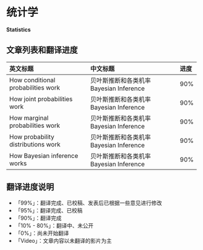 # 统计学

**Statistics**

## 文章列表和翻译进度

| 英文标题 | 中文标题 | 进度 |
| :--- | :--- | :--- |
| How conditional probabilities work | 贝叶斯推断和各类机率 Bayesian Inference | 90% |
| How joint probabilities work | 贝叶斯推断和各类机率 Bayesian Inference | 90% |
| How marginal probabilities work | 贝叶斯推断和各类机率 Bayesian Inference | 90% |
| How probability distributions work | 贝叶斯推断和各类机率 Bayesian Inference | 90% |
| How Bayesian inference works | 贝叶斯推断和各类机率 Bayesian Inference | 90% |

## 翻译进度说明

* 「99%」：翻译完成、已校稿、发表后已根据一些意见进行修改
* 「95%」：翻译完成、已校稿
* 「90%」：翻译完成
* 「10% - 80%」：翻译中、未公开
* 「0%」：尚未开始翻译
* 「Video」：文章内容以未翻译的影片为主



